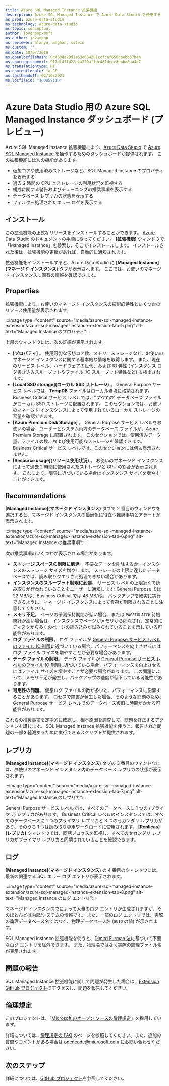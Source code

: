 ```yaml
---
title: Azure SQL Managed Instance 拡張機能
description: Azure SQL Managed Instance で Azure Data Studio を使用する
ms.prod: azure-data-studio
ms.technology: azure-data-studio
ms.topic: conceptual
author: jovanpop-msft
ms.author: jovanpop
ms.reviewer: alanyu, maghan, sstein
ms.custom: ''
ms.date: 10/07/2019
ms.openlocfilehash: 0c450da20d1e63e654201ccfcaf650dbebb57b4a
ms.sourcegitcommit: 917df4ffd22e4a229af7dc481dcce3ebba0aa4d7
ms.translationtype: HT
ms.contentlocale: ja-JP
ms.lasthandoff: 02/10/2021
ms.locfileid: "100052110"
---
```

# <a name="azure-sql-managed-instance-dashboard-for-azure-data-studio-preview"></a>Azure Data Studio 用の Azure SQL Managed Instance ダッシュボード (プレビュー)

Azure SQL Managed Instance 拡張機能により、[Azure Data Studio](https://github.com/Microsoft/azuredatastudio) で [Azure SQL Managed Instance](/azure/sql-database/sql-database-managed-instance-index) を操作するためのダッシュボードが提供されます。 この拡張機能には次の機能があります。

- 仮想コアや使用済みストレージなど、SQL Managed Instance のプロパティを表示する
- 過去 2 時間の CPU とストレージの利用状況を監視する
- 構成に関する警告およびチューニングの推奨事項を表示する
- データベース レプリカの状態を表示する
- フィルター処理されたエラー ログを表示する

## <a name="install"></a>インストール

この拡張機能の正式なリリースをインストールすることができます。 [Azure Data Studio のドキュメント](./add-extensions.md)の手順に従ってください。
**[拡張機能]** ウィンドウで「Managed Instance」を検索し、そこでインストールします。 インストールされた後は、拡張機能の更新があれば、自動的に通知されます。

拡張機能をインストールすると、Azure Data Studio に **[Managed Instance]\(マネージド インスタンス\)** タブが表示されます。 ここでは、お使いのマネージド インスタンスに固有の情報を確認できます。

## <a name="properties"></a>Properties

拡張機能により、お使いのマネージド インスタンスの技術的特性といくつかのリソース使用量が表示されます。

:::image type="content" source="media/azure-sql-managed-instance-extension/azure-sql-managed-instance-extension-tab-5.png" alt-text="Managed Instance のプロパティ":::

上部のウィンドウには、次の詳細が表示されます。

- **[プロパティ]** 。 使用可能な仮想コア数、メモリ、ストレージなど、お使いのマネージド インスタンスに関する基本的な情報を取得します。 また、現在のサービス レベル、ハードウェアの世代、および IO 特性 (インスタンス ログ書き込みスループットやファイル I/O スループット特性など) も検出されます。
- **[Local SSD storage]\(ローカル SSD ストレージ\)** 。 General Purpose サービス レベルでは、**TempDB** ファイルはローカル環境に格納されます。 Business Critical サービス レベルでは、"_すべての_" データベース ファイルがローカル SSD ストレージに配置されます。 このセクションでは、お使いのマネージド インスタンスによって使用されているローカル ストレージの容量を確認できます。
- **[Azure Premium Disk Storage]** 。 General Purpose サービス レベルをお使いの場合、ユーザーとシステム両方のデータベース ファイルが、Azure Premium Storage に配置されます。 このセクションでは、使用済みデータ量、ファイルの数、および使用可能なストレージを確認できます。 Business Critical サービス レベルでは、このセクションには何も表示されません。
- **[Resource usage]\(リソース使用状況\)** 。 お使いのマネージド インスタンスによって過去 2 時間に使用されたストレージと CPU の割合が表示されます。 これにより、限界に近づいている場合はインスタンス サイズを増やすことができます。

## <a name="recommendations"></a>Recommendations

**[Managed Instance]\(マネージド インスタンス\)** タブで 2 番目のウィンドウを選択すると、マネージド インスタンスの最適化に役立つ推奨事項とアラートが表示されます。

:::image type="content" source="media/azure-sql-managed-instance-extension/azure-sql-managed-instance-extension-tab-6.png" alt-text="Managed Instance の推奨事項":::

次の推奨事項のいくつかが表示される場合があります。

- **ストレージ スペースの制限に到達**。 不要なデータを削除するか、インスタンスのストレージ サイズを増やします。 ストレージの上限に達したデータベースでは、読み取りクエリさえ処理できない場合があります。
- **インスタンスのスループット制限に到達**。 サービス レベルの上限近くで読み取りが行われていることをユーザーに通知します: General Purpose では 22 MB/秒、Business Critical では 48 MB/秒。 バックアップを確実に実行できるように、マネージド インスタンスによって負荷が制限されることに注意してください。
- **メモリ不足**。 ページの予測保持期間が低い場合、または `PAGEIOLATCH` 待機統計が高い場合は、インスタンスでページがメモリから削除され、定常的にディスクから多くのページの読み込みが試みられていることを示している可能性があります。
- **ログ ファイルの制限**。 ログ ファイルが [General Purpose サービス レベルのファイル IO 制限](/azure/sql-database/sql-database-managed-instance-resource-limits#file-io-characteristics-in-general-purpose-tier)に近づいている場合、パフォーマンスを向上させるにはログ ファイル サイズを増やすことが必要な場合があります。
- **データ ファイルの制限**。 データ ファイルが [General Purpose サービス レベルのファイル IO 制限](/azure/sql-database/sql-database-managed-instance-resource-limits#file-io-characteristics-in-general-purpose-tier)に近づいている場合、パフォーマンスを向上させるにはファイル サイズを増やすことが必要な場合があります。 この問題によって、メモリ不足が発生し、バックアップの速度が低下している可能性があります。
- **可用性の問題**。 仮想ログ ファイルの数が多いと、パフォーマンスに影響することがあります。 ロセスで障害が発生した場合、そのような問題のため、General Purpose サービス レベルでのデータベース復旧に時間がかかる可能性があります。

これらの推奨事項を定期的に確認し、根本原因を調査して、問題を修正するアクションを講じます。 SQL Managed Instance 拡張機能を使うと、報告された問題の一部を軽減するために実行できるスクリプトが提供されます。

## <a name="replicas"></a>レプリカ

**[Managed Instance]\(マネージド インスタンス\)** タブの 3 番目のウィンドウには、お使いのマネージド インスタンス内のデータベース レプリカの状態が表示されます。

:::image type="content" source="media/azure-sql-managed-instance-extension/azure-sql-managed-instance-extension-tab-7.png" alt-text="Managed Instance のレプリカ":::

General Purpose サービス レベルでは、すべてのデータベースに 1 つの (プライマリ) レプリカがあります。 Business Critical レベルのインスタンスでは、すべてのデータベースに 1 つのプライマリ レプリカと 3 つのセカンダリ レプリカがあり、そのうち 1 つは読み取り専用ワークロードに使用されます。 **[Replicas]\(レプリカ\)** ウィンドウでは、同期プロセスを監視し、すべてのセカンダリ レプリカがプライマリ レプリカと同期されていることを確認できます。

## <a name="logs"></a>ログ

**[Managed Instance]\(マネージド インスタンス\)** の 4 番目のウィンドウには、最新の関連する SQL エラー ログ エントリが表示されます。

:::image type="content" source="media/azure-sql-managed-instance-extension/azure-sql-managed-instance-extension-tab-8.png" alt-text="Managed Instance のログ エントリ":::

マネージド インスタンスでによって大量のログ エントリが生成されますが、そのほとんどは内部/システムの情報です。 また、一部のログ エントリでは、実際の論理データベース名ではなく、物理データベース名 (`GUID` の値) が示されます。

SQL Managed Instance 拡張機能を使うと、[Dimitri Furman 法](https://techcommunity.microsoft.com/t5/DataCAT/Azure-SQL-DB-Managed-Instance-sp-readmierrorlog/ba-p/305506)に基づいて不要なログ エントリを除外できます。 また、物理名ではなく実際の論理ファイル名が表示されます。

## <a name="reporting-problems"></a>問題の報告

SQL Managed Instance 拡張機能に関して問題が発生した場合は、[Extension GitHub プロジェクト](https://github.com/JocaPC/AzureDataStudio-Managed-Instance/issues)にアクセスし、問題を報告してください。

## <a name="code-of-conduct"></a>倫理規定

このプロジェクトは、「[Microsoft のオープン ソースの倫理規定](https://opensource.microsoft.com/codeofconduct/)」を採用しています。

詳細については、[倫理規定の FAQ](https://opensource.microsoft.com/codeofconduct/faq/) のページを参照してください。また、追加の質問やコメントがある場合は [opencode@microsoft.com](mailto:opencode@microsoft.com) にお問い合わせください。

## <a name="next-steps"></a>次のステップ

詳細については、[GitHub プロジェクト](https://github.com/JocaPC/AzureDataStudio-Managed-Instance/)を参照してください。
